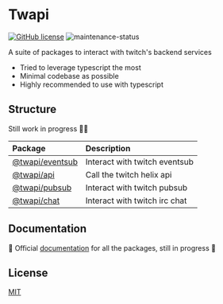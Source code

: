 # Twapi

[![GitHub license](https://img.shields.io/badge/license-MIT-blue.svg)](https://github.com/twurple/twurple/blob/main/LICENSE)
![maintenance-status](https://img.shields.io/badge/maintenance-actively--developed-brightgreen.svg)

A suite of packages to interact with twitch's backend services

- Tried to leverage typescript the most
- Minimal codebase as possible
- Highly recommended to use with typescript

## Structure

Still work in progress 👷🏻

| Package                              | Description                   |
| :----------------------------------- | :---------------------------- |
| [@twapi/eventsub](packages/eventsub) | Interact with twitch eventsub |
| [@twapi/api](packages/api)           | Call the twitch helix api     |
| [@twapi/pubsub](packages/pubsub)     | Interact with twitch pubsub   |
| [@twapi/chat](packages/chat)         | Interact with twitch irc chat |

## Documentation

🚧 Official [documentation](https://twapi-docs.vercel.app) for all the packages, still in progress 🚧

## License

[MIT](https://choosealicense.com/licenses/mit/)
